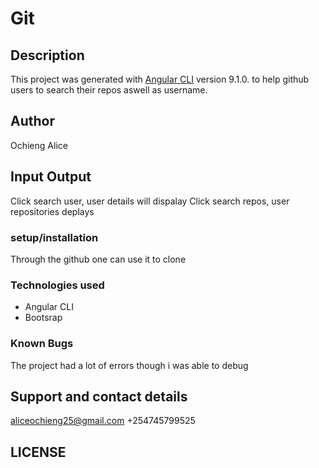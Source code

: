 # Git
## Description
This project was generated with [Angular CLI](https://github.com/angular/angular-cli) version 9.1.0. to help github users to search their repos aswell as username.
## Author
 Ochieng Alice
## Input Output
 Click search user, user details will dispalay
 Click search repos, user repositories deplays
 ### setup/installation
 Through the github one can use it to clone
 ### Technologies used
* Angular CLI
* Bootsrap
 ### Known Bugs
 The project had a lot of errors though i was able to debug
## Support and contact details
aliceochieng25@gmail.com +254745799525
## LICENSE

